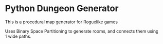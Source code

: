 # Python Dungeon Generator

This is a procedural map generator for Roguelike games

Uses Binary Space Partitioning to generate rooms, and connects them using 1 wide paths.
